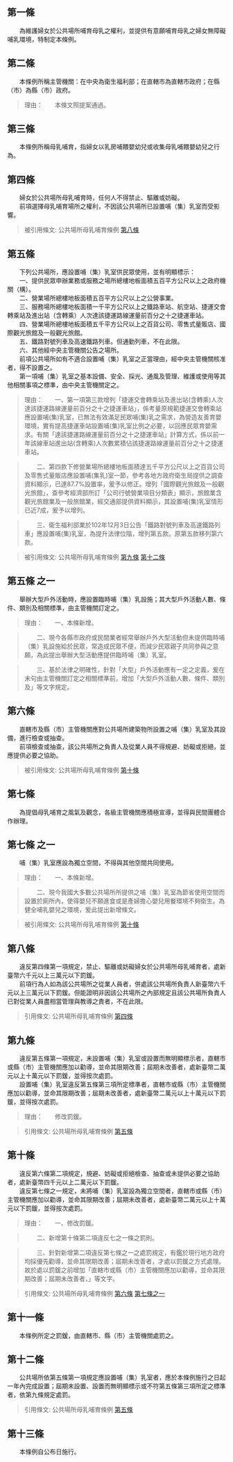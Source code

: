 第一條 
-------
　　為維護婦女於公共場所哺育母乳之權利，並提供有意願哺育母乳之婦女無障礙哺乳環境，特制定本條例。  


第二條 
-------
　　本條例所稱主管機關：在中央為衛生福利部；在直轄市為直轄市政府；在縣（市）為縣（市）政府。  
> 理由：　　本條文照提案通過。



第三條 
-------
　　本條例所稱母乳哺育，指婦女以乳房哺餵嬰幼兒或收集母乳哺餵嬰幼兒之行為。  


第四條 
-------
　　婦女於公共場所母乳哺育時，任何人不得禁止、驅離或妨礙。  
　　前項選擇母乳哺育場所之權利，不因該公共場所已設置哺（集）乳室而受影響。  
> 被引用條文: 公共場所母乳哺育條例 [第八條](../../交通建設/營建/公共場所母乳哺育條例.md#第八條-)



第五條 
-------
　　下列公共場所，應設置哺（集）乳室供民眾使用，並有明顯標示：  
　　一、提供民眾申辦業務或服務之場所總樓地板面積五百平方公尺以上之政府機關（構）。  
　　二、營業場所總樓地板面積五百平方公尺以上之公營事業。  
　　三、服務場所總樓地板面積一千平方公尺以上之鐵路車站、航空站、捷運交會轉乘站及進出站（含轉乘）人次達該捷運路線運量前百分之十之捷運車站。  
　　四、營業場所總樓地板面積五千平方公尺以上之百貨公司、零售式量販店、國際觀光旅館及一般觀光旅館。  
　　五、鐵路對號列車及高速鐵路列車。但通勤列車，不在此限。  
　　六、其他經中央主管機關公告之場所。  
　　前項公共場所如有不適合設置哺（集）乳室之正當理由，經中央主管機關核准者，得不設置之。  
　　第一項哺（集）乳室之基本設備、安全、採光、通風及管理、維護或使用等其他相關事項之標準，由中央主管機關定之。  
> 理由：　　一、第一項第三款增列「捷運交會轉乘站及進出站(含轉乘)人次達該捷運路線運量前百分之十之捷運車站」，係考量原規範捷運交會轉乘站應設置哺(集)乳室，已無法有效滿足民眾哺(集)乳之需求，為營造友善育嬰環境，實有提高捷運車站設置哺(集)乳室比例之必要，以回應民眾育嬰需求。有關「達該捷運路線運量前百分之十之捷運車站」計算方式，係以前一年該線車站進出站(含轉乘)人次數累積佔該捷運路線運量前百分之十之捷運車站。

> 　　二、第四款下修營業場所總樓地板面積達五千平方公尺以上之百貨公司及零售式量販店應設置哺(集乳)室一節，參考各地方政府衛生局提供之調查資料顯示，已達87.7%設置率，爰予以修正。增列「國際觀光旅館及一般觀光旅館」，查參考經濟部所訂「公司行號營業項目分類表」顯示，旅館業含觀光旅館業及一般旅館業，經交通部提供資料顯示，其設置哺(集)乳室情形已近7成，爰予以增列。

> 　　三、衛生福利部業於102年12月3日公告「鐵路對號列車及高速鐵路列車」應設置哺(集)乳室，為提升法律位階，增列第五款。原第五款移列第六款。

> 被引用條文: 公共場所母乳哺育條例 [第九條](../../交通建設/營建/公共場所母乳哺育條例.md#第九條-) [第十二條](../../交通建設/營建/公共場所母乳哺育條例.md#第十二條-)



第五條 之一 
------------
　　舉辦大型戶外活動時，應設置臨時哺（集）乳設施；其大型戶外活動人數、條件、類別及相關標準，由主管機關訂定之。  
> 理由：　　一、本條新增。

> 　　二、現今各縣市政府或民間業者經常舉辦戶外大型活動但未提供臨時哺（集）乳設施給於民眾，常造成民眾不便，而減少民眾親子共同參與之意願，為此提出舉辦大型活動應提供臨時哺（集）乳室。

> 　　三、基於法律之明確性，針對「大型」戶外活動應有一定之定義，爰在末句由主管機關訂定之相關標準前，增加「大型戶外活動人數、條件、類別及」等文字規定。



第六條 
-------
　　直轄市及縣（市）主管機關應對公共場所建築物所設置之哺（集）乳室及其設備，進行檢查或抽查。  
　　前項檢查或抽查，該公共場所之負責人及從業人員不得規避、妨礙或拒絕，並應提供必要之協助。  
> 被引用條文: 公共場所母乳哺育條例 [第十條](../../交通建設/營建/公共場所母乳哺育條例.md#第十條-)



第七條 
-------
　　為提倡母乳哺育之風氣及觀念，各級主管機關應積極宣導，並得與民間團體合作辦理。  


第七條 之一 
------------
　　哺（集）乳室應設為獨立空間，不得與其他空間共同使用。  
> 理由：　　一、本條新增。

> 　　二、現今我國大多數公共場所所提供之哺（集）乳室為節省使用空間而設置於廁所內，使得嬰兒不願進食或是產婦擔心嬰兒用餐環境不夠衛生。為健全哺乳嬰兒之環境，爰此提出新增條文。

> 被引用條文: 公共場所母乳哺育條例 [第十條](../../交通建設/營建/公共場所母乳哺育條例.md#第十條-)



第八條 
-------
　　違反第四條第一項規定，禁止、驅離或妨礙婦女於公共場所母乳哺育者，處新臺幣六千元以上三萬元以下罰鍰。  
　　前項行為人如為該公共場所之從業人員者，併處該公共場所負責人新臺幣六千元以上三萬元以下罰鍰。但能證明非因該公共場所之內部規定且該公共場所負責人已對從業人員盡相當管理與教導之責者，不在此限。  
> 引用條文: 公共場所母乳哺育條例 [第四條](../../交通建設/營建/公共場所母乳哺育條例.md#第四條-)



第九條 
-------
　　違反第五條第一項規定，未設置哺（集）乳室或設置而無明顯標示者，直轄市或縣（市）主管機關應加以勸導，並命其限期改善；屆期未改善者，處新臺幣二萬元以上十萬元以下罰鍰，並得按次處罰。  
　　設置哺（集）乳室違反第五條第三項所定標準者，直轄市或縣（市）主管機關應加以勸導，並命其限期改善；屆期未改善者，處新臺幣二萬元以上十萬元以下罰鍰，並得按次處罰。  
> 理由：　　修改罰鍰。

> 引用條文: 公共場所母乳哺育條例 [第五條](../../交通建設/營建/公共場所母乳哺育條例.md#第五條-)



第十條 
-------
　　違反第六條第二項規定，規避、妨礙或拒絕檢查、抽查或未提供必要之協助者，處新臺幣四千元以上二萬元以下罰鍰。  
　　違反第七條之一規定，未將哺（集）乳室設為獨立空間者，直轄市或縣（市）主管機關應加以勸導，並命其限期改善；屆期未改善者，處新臺幣二萬元以上十萬元以下罰鍰，並得按次處罰。  
> 理由：　　一、修改罰鍰。

> 　　二、新增第十條第二項違反七之一條之罰則。

> 　　三、針對新增第二項違反第七條之一之處罰規定，有鑑於現行地方政府均採優先勸導，並命其限期改善；屆期未改善者，才處以罰鍰之方式處理。故於處以罰鍰之前增加「直轄市或縣（市）主管機關應加以勸導，並命其限期改善；屆期未改善者，」等文字。

> 引用條文: 公共場所母乳哺育條例 [第六條](../../交通建設/營建/公共場所母乳哺育條例.md#第六條-) [第七條之一](../../交通建設/營建/公共場所母乳哺育條例.md#第七條之一)



第十一條 
---------
　　本條例所定之罰鍰，由直轄市、縣（市）主管機關處罰之。  


第十二條 
---------
　　公共場所依第五條第一項規定應設置哺（集）乳室者，應於本條例施行之日起一年內完成設置；屆期未設置、設置而無明顯標示或不符第五條第三項所定之標準者，依第九條規定處罰。  
> 引用條文: 公共場所母乳哺育條例 [第五條](../../交通建設/營建/公共場所母乳哺育條例.md#第五條-)



第十三條 
---------
　　本條例自公布日施行。